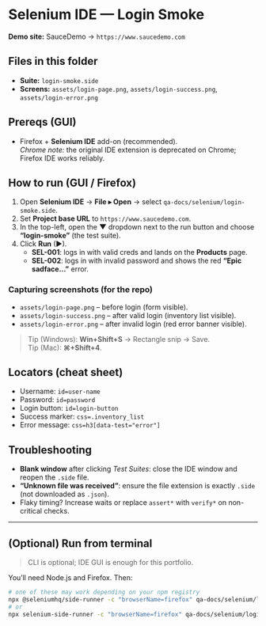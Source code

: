 # Selenium IDE — Login Smoke

**Demo site:** SauceDemo → `https://www.saucedemo.com`

## Files in this folder
- **Suite:** `login-smoke.side`
- **Screens:** `assets/login-page.png`, `assets/login-success.png`, `assets/login-error.png`

## Prereqs (GUI)
- Firefox + **Selenium IDE** add-on (recommended).  
  *Chrome note:* the original IDE extension is deprecated on Chrome; Firefox IDE works reliably.

## How to run (GUI / Firefox)
1) Open **Selenium IDE** → **File ▸ Open** → select `qa-docs/selenium/login-smoke.side`.
2) Set **Project base URL** to `https://www.saucedemo.com`.
3) In the top-left, open the **▼** dropdown next to the run button and choose **“login-smoke”** (the test suite).
4) Click **Run** (▶).  
   - **SEL-001**: logs in with valid creds and lands on the **Products** page.  
   - **SEL-002**: logs in with invalid password and shows the red **“Epic sadface…”** error.

### Capturing screenshots (for the repo)
- `assets/login-page.png` – before login (form visible).
- `assets/login-success.png` – after valid login (inventory list visible).
- `assets/login-error.png` – after invalid login (red error banner visible).

> Tip (Windows): **Win+Shift+S** → Rectangle snip → Save.  
> Tip (Mac): **⌘+Shift+4**.

## Locators (cheat sheet)
- Username: `id=user-name`  
- Password: `id=password`  
- Login button: `id=login-button`  
- Success marker: `css=.inventory_list`  
- Error message: `css=h3[data-test="error"]`

## Troubleshooting
- **Blank window** after clicking *Test Suites*: close the IDE window and reopen the `.side` file.
- **“Unknown file was received”**: ensure the file extension is exactly `.side` (not downloaded as `.json`).
- Flaky timing? Increase waits or replace `assert*` with `verify*` on non-critical checks.

---

## (Optional) Run from terminal
> CLI is optional; IDE GUI is enough for this portfolio.

You’ll need Node.js and Firefox. Then:
```bash
# one of these may work depending on your npm registry
npx @seleniumhq/side-runner -c "browserName=firefox" qa-docs/selenium/login-smoke.side
# or
npx selenium-side-runner -c "browserName=firefox" qa-docs/selenium/login-smoke.side
